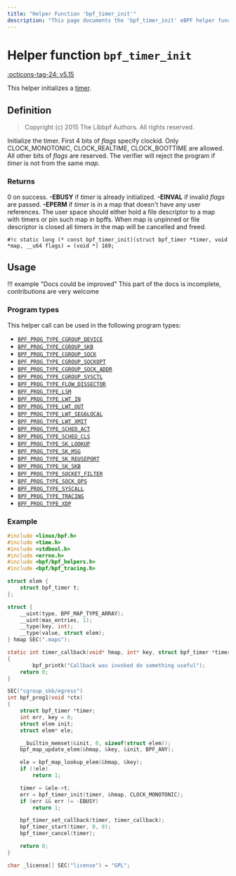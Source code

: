 ```yaml
---
title: "Helper Function 'bpf_timer_init'"
description: "This page documents the 'bpf_timer_init' eBPF helper function, including its definition, usage, program types that can use it, and examples."
---
```

# Helper function `bpf_timer_init`

<!-- [FEATURE_TAG](bpf_timer_init) -->
[:octicons-tag-24: v5.15](https://github.com/torvalds/linux/commit/b00628b1c7d595ae5b544e059c27b1f5828314b4)
<!-- [/FEATURE_TAG] -->

This helper initializes a [timer](../concepts/timers.md).

## Definition

> Copyright (c) 2015 The Libbpf Authors. All rights reserved.


<!-- [HELPER_FUNC_DEF] -->
Initialize the timer. First 4 bits of _flags_ specify clockid. Only CLOCK_MONOTONIC, CLOCK_REALTIME, CLOCK_BOOTTIME are allowed. All other bits of _flags_ are reserved. The verifier will reject the program if _timer_ is not from the same _map_.

### Returns

0 on success. **-EBUSY** if _timer_ is already initialized. **-EINVAL** if invalid _flags_ are passed. **-EPERM** if _timer_ is in a map that doesn't have any user references. The user space should either hold a file descriptor to a map with timers or pin such map in bpffs. When map is unpinned or file descriptor is closed all timers in the map will be cancelled and freed.

`#!c static long (* const bpf_timer_init)(struct bpf_timer *timer, void *map, __u64 flags) = (void *) 169;`
<!-- [/HELPER_FUNC_DEF] -->

## Usage

!!! example "Docs could be improved"
    This part of the docs is incomplete, contributions are very welcome

### Program types

This helper call can be used in the following program types:

<!-- TODO use generated list as soon as we can exclude functions from inherited groups -->
<!-- verifier.c excludes tracing programs from using timers -->
 * [`BPF_PROG_TYPE_CGROUP_DEVICE`](../program-type/BPF_PROG_TYPE_CGROUP_DEVICE.md)
 * [`BPF_PROG_TYPE_CGROUP_SKB`](../program-type/BPF_PROG_TYPE_CGROUP_SKB.md)
 * [`BPF_PROG_TYPE_CGROUP_SOCK`](../program-type/BPF_PROG_TYPE_CGROUP_SOCK.md)
 * [`BPF_PROG_TYPE_CGROUP_SOCKOPT`](../program-type/BPF_PROG_TYPE_CGROUP_SOCKOPT.md)
 * [`BPF_PROG_TYPE_CGROUP_SOCK_ADDR`](../program-type/BPF_PROG_TYPE_CGROUP_SOCK_ADDR.md)
 * [`BPF_PROG_TYPE_CGROUP_SYSCTL`](../program-type/BPF_PROG_TYPE_CGROUP_SYSCTL.md)
 * [`BPF_PROG_TYPE_FLOW_DISSECTOR`](../program-type/BPF_PROG_TYPE_FLOW_DISSECTOR.md)
 * [`BPF_PROG_TYPE_LSM`](../program-type/BPF_PROG_TYPE_LSM.md)
 * [`BPF_PROG_TYPE_LWT_IN`](../program-type/BPF_PROG_TYPE_LWT_IN.md)
 * [`BPF_PROG_TYPE_LWT_OUT`](../program-type/BPF_PROG_TYPE_LWT_OUT.md)
 * [`BPF_PROG_TYPE_LWT_SEG6LOCAL`](../program-type/BPF_PROG_TYPE_LWT_SEG6LOCAL.md)
 * [`BPF_PROG_TYPE_LWT_XMIT`](../program-type/BPF_PROG_TYPE_LWT_XMIT.md)
 * [`BPF_PROG_TYPE_SCHED_ACT`](../program-type/BPF_PROG_TYPE_SCHED_ACT.md)
 * [`BPF_PROG_TYPE_SCHED_CLS`](../program-type/BPF_PROG_TYPE_SCHED_CLS.md)
 * [`BPF_PROG_TYPE_SK_LOOKUP`](../program-type/BPF_PROG_TYPE_SK_LOOKUP.md)
 * [`BPF_PROG_TYPE_SK_MSG`](../program-type/BPF_PROG_TYPE_SK_MSG.md)
 * [`BPF_PROG_TYPE_SK_REUSEPORT`](../program-type/BPF_PROG_TYPE_SK_REUSEPORT.md)
 * [`BPF_PROG_TYPE_SK_SKB`](../program-type/BPF_PROG_TYPE_SK_SKB.md)
 * [`BPF_PROG_TYPE_SOCKET_FILTER`](../program-type/BPF_PROG_TYPE_SOCKET_FILTER.md)
 * [`BPF_PROG_TYPE_SOCK_OPS`](../program-type/BPF_PROG_TYPE_SOCK_OPS.md)
 * [`BPF_PROG_TYPE_SYSCALL`](../program-type/BPF_PROG_TYPE_SYSCALL.md)
 * [`BPF_PROG_TYPE_TRACING`](../program-type/BPF_PROG_TYPE_TRACING.md)
 * [`BPF_PROG_TYPE_XDP`](../program-type/BPF_PROG_TYPE_XDP.md)

### Example

```c
#include <linux/bpf.h>
#include <time.h>
#include <stdbool.h>
#include <errno.h>
#include <bpf/bpf_helpers.h>
#include <bpf/bpf_tracing.h>

struct elem {
	struct bpf_timer t;
};

struct {
	__uint(type, BPF_MAP_TYPE_ARRAY);
	__uint(max_entries, 1);
	__type(key, int);
	__type(value, struct elem);
} hmap SEC(".maps");

static int timer_callback(void* hmap, int* key, struct bpf_timer *timer)
{
    	bpf_printk("Callback was invoked do something useful");
	return 0;
}

SEC("cgroup_skb/egress")
int bpf_prog1(void *ctx)
{
	struct bpf_timer *timer;
	int err, key = 0;
	struct elem init;
	struct elem* ele;

	__builtin_memset(&init, 0, sizeof(struct elem));
	bpf_map_update_elem(&hmap, &key, &init, BPF_ANY);

	ele = bpf_map_lookup_elem(&hmap, &key);
	if (!ele)
    	return 1;

	timer = &ele->t;
	err = bpf_timer_init(timer, &hmap, CLOCK_MONOTONIC);
	if (err && err != -EBUSY)
    	return 1;

	bpf_timer_set_callback(timer, timer_callback);
	bpf_timer_start(timer, 0, 0);
	bpf_timer_cancel(timer);

	return 0;
}

char _license[] SEC("license") = "GPL";

```
